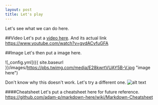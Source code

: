 ```yaml
---
layout: post
title: Let's play
---
```

Let's see what we can do here.

##Video
Let's put a [video here](https://www.youtube.com/watch?v=gvdACvfuGFA). And its actual link <https://www.youtube.com/watch?v=gvdACvfuGFA>

##Image
Let's then put a image here.

![_config.yml]({{ site.baseurl }}/images/https://pbs.twimg.com/media/E28kwrtVUAY5B-V.jpg "image here")

Don't know why this doesn't work. Let's try a different one.
![alt text](https://pbs.twimg.com/media/E28kwrtVUAY5B-V.jpg "Minwon here")

####Cheatsheet
Let's put a cheatsheet here for future reference. <https://github.com/adam-p/markdown-here/wiki/Markdown-Cheatsheet>
